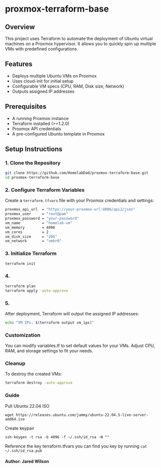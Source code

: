 # proxmox-terraform-base

## Overview
This project uses Terraform to automate the deployment of Ubuntu virtual machines on a Proxmox hypervisor. It allows you to quickly spin up multiple VMs with predefined configurations.

## Features
- Deploys multiple Ubuntu VMs on Proxmox
- Uses cloud-init for initial setup
- Configurable VM specs (CPU, RAM, Disk size, Network)
- Outputs assigned IP addresses

## Prerequisites
- A running Proxmox instance
- Terraform installed (>=1.2.0)
- Proxmox API credentials
- A pre-configured Ubuntu template in Proxmox

## Setup Instructions

### 1. Clone the Repository
```sh
git clone https://github.com/HomelabDad/proxmox-terraform-base.git
cd proxmox-terraform-base
```

### 2. Configure Terraform Variables

Create a `terraform.tfvars` file with your Proxmox credentials and settings:

```sh
proxmox_api_url  = "https://your-proxmox-url:8006/api2/json"
proxmox_user     = "root@pam"
proxmox_password = "your-password"
vm_name          = "homelab-vm"
vm_memory        = 4096
vm_cores         = 2
vm_disk_size     = "20G"
vm_network       = "vmbr0"
```

### 3. Initialize Terraform

```sh
terraform init
```

### 4. 

```sh
terraform plan
terraform apply -auto-approve
```

### 5.

After deployment, Terraform will output the assigned IP addresses:

```sh
echo "VM IPs: $(terraform output vm_ips)"
```

### Customization 

You can modify variables.tf to set default values for your VMs. Adjust CPU, RAM, and storage settings to fit your needs.

### Cleanup

To destroy the created VMs:

```sh
terraform destroy -auto-approve
```

### Guide

Pull Ubuntu 22.04 ISO

`wget https://releases.ubuntu.com/jammy/ubuntu-22.04.5-live-server-amd64.iso`

Create keypair

`ssh-keygen -t rsa -b 4096 -f ~/.ssh/id_rsa -N ""`

Reference the key terraform.tfvars you can find you key by running `cat ~/.ssh/id_rsa.pub`







#### Author: Jared Wilson
